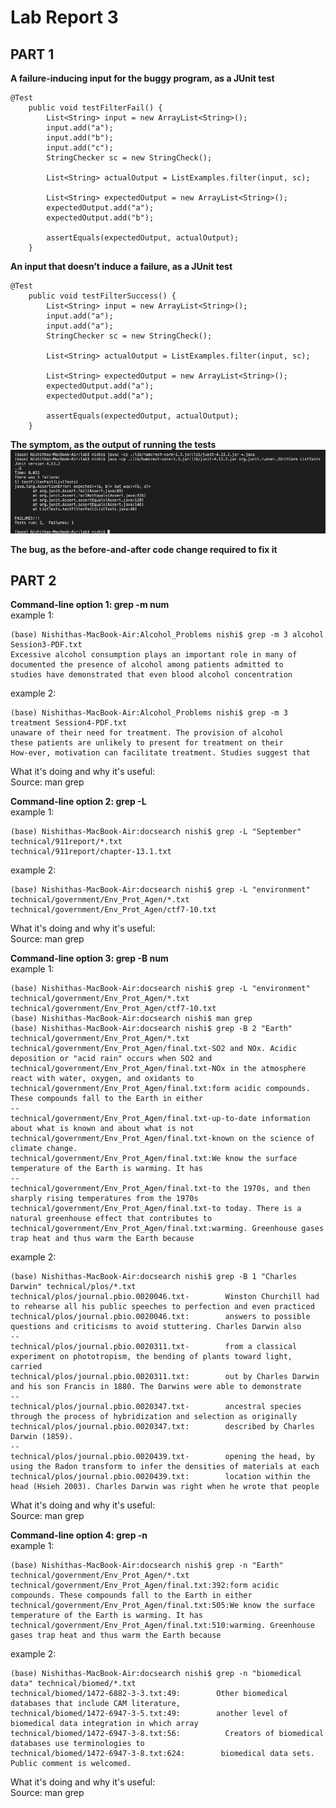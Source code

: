 # Lab Report 3
## PART 1
**A failure-inducing input for the buggy program, as a JUnit test**
```
@Test
    public void testFilterFail() {
        List<String> input = new ArrayList<String>();
        input.add("a");
        input.add("b");
        input.add("c");
        StringChecker sc = new StringCheck();

        List<String> actualOutput = ListExamples.filter(input, sc);

        List<String> expectedOutput = new ArrayList<String>();
        expectedOutput.add("a");
        expectedOutput.add("b");

        assertEquals(expectedOutput, actualOutput);
    }
```

**An input that doesn’t induce a failure, as a JUnit test**
```
@Test
    public void testFilterSuccess() {
        List<String> input = new ArrayList<String>();
        input.add("a");
        input.add("a");
        StringChecker sc = new StringCheck();

        List<String> actualOutput = ListExamples.filter(input, sc);

        List<String> expectedOutput = new ArrayList<String>();
        expectedOutput.add("a");
        expectedOutput.add("a");

        assertEquals(expectedOutput, actualOutput);
    }
```

**The symptom, as the output of running the tests** 
![output of running tests](https://raw.githubusercontent.com/nselvakumar25/cse15l-lab-reports/main/test-output-lab3.png)  

**The bug, as the before-and-after code change required to fix it**  

## PART 2
**Command-line option 1: grep -m num**  
example 1:
```
(base) Nishithas-MacBook-Air:Alcohol_Problems nishi$ grep -m 3 alcohol Session3-PDF.txt
Excessive alcohol consumption plays an important role in many of
documented the presence of alcohol among patients admitted to
studies have demonstrated that even blood alcohol concentration
```
example 2:
```
(base) Nishithas-MacBook-Air:Alcohol_Problems nishi$ grep -m 3 treatment Session4-PDF.txt
unaware of their need for treatment. The provision of alcohol
these patients are unlikely to present for treatment on their
How-ever, motivation can facilitate treatment. Studies suggest that
```
What it's doing and why it's useful:  
Source: man grep  

**Command-line option 2: grep -L**  
example 1:
```
(base) Nishithas-MacBook-Air:docsearch nishi$ grep -L "September" technical/911report/*.txt
technical/911report/chapter-13.1.txt
```
example 2:
```
(base) Nishithas-MacBook-Air:docsearch nishi$ grep -L "environment" technical/government/Env_Prot_Agen/*.txt
technical/government/Env_Prot_Agen/ctf7-10.txt
```
What it's doing and why it's useful:  
Source: man grep  

**Command-line option 3: grep -B num**  
example 1:
```
(base) Nishithas-MacBook-Air:docsearch nishi$ grep -L "environment" technical/government/Env_Prot_Agen/*.txt
technical/government/Env_Prot_Agen/ctf7-10.txt
(base) Nishithas-MacBook-Air:docsearch nishi$ man grep
(base) Nishithas-MacBook-Air:docsearch nishi$ grep -B 2 "Earth" technical/government/Env_Prot_Agen/*.txt
technical/government/Env_Prot_Agen/final.txt-SO2 and NOx. Acidic deposition or "acid rain" occurs when SO2 and
technical/government/Env_Prot_Agen/final.txt-NOx in the atmosphere react with water, oxygen, and oxidants to
technical/government/Env_Prot_Agen/final.txt:form acidic compounds. These compounds fall to the Earth in either
--
technical/government/Env_Prot_Agen/final.txt-up-to-date information about what is known and about what is not
technical/government/Env_Prot_Agen/final.txt-known on the science of climate change.
technical/government/Env_Prot_Agen/final.txt:We know the surface temperature of the Earth is warming. It has
--
technical/government/Env_Prot_Agen/final.txt-to the 1970s, and then sharply rising temperatures from the 1970s
technical/government/Env_Prot_Agen/final.txt-to today. There is a natural greenhouse effect that contributes to
technical/government/Env_Prot_Agen/final.txt:warming. Greenhouse gases trap heat and thus warm the Earth because
```
example 2:
```
(base) Nishithas-MacBook-Air:docsearch nishi$ grep -B 1 "Charles Darwin" technical/plos/*.txt
technical/plos/journal.pbio.0020046.txt-        Winston Churchill had to rehearse all his public speeches to perfection and even practiced
technical/plos/journal.pbio.0020046.txt:        answers to possible questions and criticisms to avoid stuttering. Charles Darwin also
--
technical/plos/journal.pbio.0020311.txt-        from a classical experiment on phototropism, the bending of plants toward light, carried
technical/plos/journal.pbio.0020311.txt:        out by Charles Darwin and his son Francis in 1880. The Darwins were able to demonstrate
--
technical/plos/journal.pbio.0020347.txt-        ancestral species through the process of hybridization and selection as originally
technical/plos/journal.pbio.0020347.txt:        described by Charles Darwin (1859).
--
technical/plos/journal.pbio.0020439.txt-        opening the head, by using the Radon transform to infer the densities of materials at each
technical/plos/journal.pbio.0020439.txt:        location within the head (Hsieh 2003). Charles Darwin was right when he wrote that people
```
What it's doing and why it's useful:  
Source: man grep  

**Command-line option 4: grep -n**  
example 1:
```
(base) Nishithas-MacBook-Air:docsearch nishi$ grep -n "Earth" technical/government/Env_Prot_Agen/*.txt
technical/government/Env_Prot_Agen/final.txt:392:form acidic compounds. These compounds fall to the Earth in either
technical/government/Env_Prot_Agen/final.txt:505:We know the surface temperature of the Earth is warming. It has
technical/government/Env_Prot_Agen/final.txt:510:warming. Greenhouse gases trap heat and thus warm the Earth because
```
example 2:
```
(base) Nishithas-MacBook-Air:docsearch nishi$ grep -n "biomedical data" technical/biomed/*.txt
technical/biomed/1472-6882-3-3.txt:49:        Other biomedical databases that include CAM literature,
technical/biomed/1472-6947-3-5.txt:49:        another level of biomedical data integration in which array
technical/biomed/1472-6947-3-8.txt:56:          Creators of biomedical databases use terminologies to
technical/biomed/1472-6947-3-8.txt:624:        biomedical data sets. Public comment is welcomed.
```
What it's doing and why it's useful:  
Source: man grep







